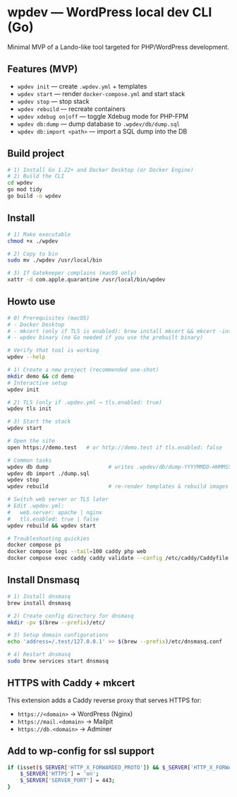 # wpdev — WordPress local dev CLI (Go)

Minimal MVP of a Lando-like tool targeted for PHP/WordPress development.

## Features (MVP)
- `wpdev init` — create `.wpdev.yml` + templates
- `wpdev start` — render `docker-compose.yml` and start stack
- `wpdev stop` — stop stack
- `wpdev rebuild` — recreate containers
- `wpdev xdebug on|off` — toggle Xdebug mode for PHP-FPM
- `wpdev db:dump` — dump database to `.wpdev/db/dump.sql`
- `wpdev db:import <path>` — import a SQL dump into the DB

## Build project
```bash
# 1) Install Go 1.22+ and Docker Desktop (or Docker Engine)
# 2) Build the CLI
cd wpdev
go mod tidy
go build -o wpdev
```

## Install
```bash
# 1) Make executable
chmod +x ./wpdev

# 2) Copy to bin
sudo mv ./wpdev /usr/local/bin

# 3) If Gatekeeper complains (macOS only)
xattr -d com.apple.quarantine /usr/local/bin/wpdev
```
## Howto use
```bash
# 0) Prerequisites (macOS)
# - Docker Desktop
# - mkcert (only if TLS is enabled): brew install mkcert && mkcert -install
# - wpdev binary (no Go needed if you use the prebuilt binary)

# Verify that tool is working
wpdev --help

# 1) Create a new project (recommended one-shot)
mkdir demo && cd demo
# Interactive setup
wpdev init

# 2) TLS (only if .wpdev.yml → tls.enabled: true)
wpdev tls init

# 3) Start the stack
wpdev start

# Open the site
open https://demo.test   # or http://demo.test if tls.enabled: false

# Common tasks
wpdev db dump                   # writes .wpdev/db/dump-YYYYMMDD-HHMMSS.sql
wpdev db import ./dump.sql
wpdev stop
wpdev rebuild                   # re-render templates & rebuild images

# Switch web server or TLS later
# Edit .wpdev.yml:
#   web.server: apache | nginx
#   tls.enabled: true | false
wpdev rebuild && wpdev start

# Troubleshooting quickies
docker compose ps
docker compose logs --tail=100 caddy php web
docker compose exec caddy caddy validate --config /etc/caddy/Caddyfile

```

## Install Dnsmasq
```bash 
# 1) Install dnsmasq
brew install dnsmasq

# 2) Create config directory for dnsmasq
mkdir -pv $(brew --prefix)/etc/

# 3) Setup domain configurations
echo 'address=/.test/127.0.0.1' >> $(brew --prefix)/etc/dnsmasq.conf

# 4) Restart dnsmasq
sudo brew services start dnsmasq
```

## HTTPS with Caddy + mkcert

This extension adds a Caddy reverse proxy that serves HTTPS for:
- `https://<domain>` → WordPress (Nginx)
- `https://mail.<domain>` → Mailpit
- `https://db.<domain>` → Adminer

## Add to wp-config for ssl support
```bash
if (isset($_SERVER['HTTP_X_FORWARDED_PROTO']) && $_SERVER['HTTP_X_FORWARDED_PROTO'] === 'https') {
    $_SERVER['HTTPS'] = 'on';
    $_SERVER['SERVER_PORT'] = 443;
}
```